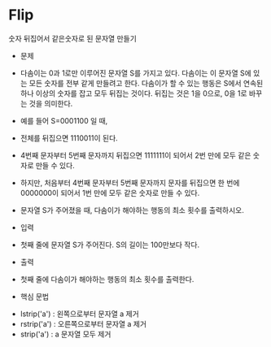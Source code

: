# Flip
숫자 뒤집어서 같은숫자로 된 문자열 만들기
- 문제
- 다솜이는 0과 1로만 이루어진 문자열 S를 가지고 있다. 다솜이는 이 문자열 S에 있는 모든 숫자를 전부 같게 만들려고 한다. 다솜이가 할 수 있는 행동은 S에서 연속된 하나 이상의 숫자를 잡고 모두 뒤집는 것이다. 뒤집는 것은 1을 0으로, 0을 1로 바꾸는 것을 의미한다.

- 예를 들어 S=0001100 일 때,

- 전체를 뒤집으면 1110011이 된다.
- 4번째 문자부터 5번째 문자까지 뒤집으면 1111111이 되어서 2번 만에 모두 같은 숫자로 만들 수 있다.
- 하지만, 처음부터 4번째 문자부터 5번째 문자까지 문자를 뒤집으면 한 번에 0000000이 되어서 1번 만에 모두 같은 숫자로 만들 수 있다.

- 문자열 S가 주어졌을 때, 다솜이가 해야하는 행동의 최소 횟수를 출력하시오.

- 입력
- 첫째 줄에 문자열 S가 주어진다. S의 길이는 100만보다 작다.

- 출력
- 첫째 줄에 다솜이가 해야하는 행동의 최소 횟수를 출력한다.

* 핵심 문법
- lstrip('a') : 왼쪽으로부터 문자열 a 제거
- rstrip('a') : 오른쪽으로부터 문자열 a 제거
- strip('a') : a 문자열 모두 제거
